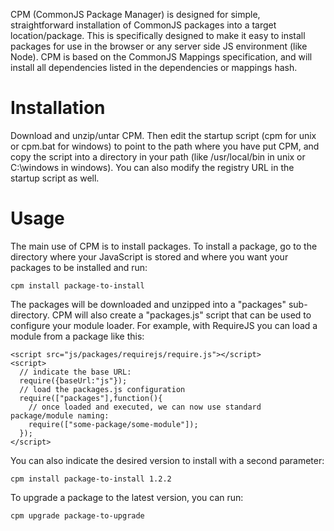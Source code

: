 CPM (CommonJS Package Manager) is designed for simple, straightforward installation
of CommonJS packages into a target location/package. This is specifically designed to
make it easy to install packages for use in the browser or any server side JS 
environment (like Node). CPM is based on the CommonJS Mappings specification,
and will install all dependencies listed in the dependencies or mappings hash.

# Installation

Download and unzip/untar CPM. Then edit the startup script (cpm for unix or cpm.bat
for windows) to point to the path where you have put CPM, and copy the script into
a directory in your path (like /usr/local/bin in unix or C:\windows in windows). You
can also modify the registry URL in the startup script as well.

# Usage

The main use of CPM is to install packages. To install a package, go to the directory
where your JavaScript is stored and where you want your packages to be installed and run:

    cpm install package-to-install

The packages will be downloaded and unzipped into a "packages" sub-directory. CPM
will also create a "packages.js" script that can be used to configure your module loader.
For example, with RequireJS you can load a module from a package like this:

    <script src="js/packages/requirejs/require.js"></script>
    <script>
      // indicate the base URL:
      require({baseUrl:"js"});
      // load the packages.js configuration
      require(["packages"],function(){
      	// once loaded and executed, we can now use standard package/module naming:
        require(["some-package/some-module"]);
  	  });
    </script>
    
You can also indicate the desired version to install with a second parameter:

    cpm install package-to-install 1.2.2

To upgrade a package to the latest version, you can run:

    cpm upgrade package-to-upgrade
